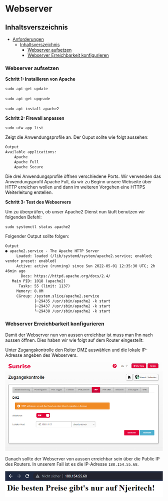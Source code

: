 # Webserver

## Inhaltsverszeichnis

- [Anforderungen](#anforderungen)
  - [Inhaltsverszeichnis](#inhaltsverszeichnis)
    - [Webserver aufsetzen](#webserver-aufsetzen)
    - [Webserver Erreichbarkeit konfigurieren](#webserver-erreichbarkeit-konfigurieren)

### Webserver aufsetzen

**Schritt 1: Installieren von Apache**

```
sudo apt-get update

sudo apt-get upgrade

sudo apt install apache2
```

**Schritt 2: Firewall anpassen**

```
sudo ufw app list
```

Zeigt die Anwendungsprofile an. Der Ouput sollte wie folgt aussehen:

```
Output
Available applications:
    Apache
    Apache Full
    Apache Secure
```

Die drei Anwendungsprofile öffnen verschiedene Ports. Wir verwenden das Anwendungsprofil Apache Full, da wir zu Beginn unsere Webseite über HTTP erreichen wollen und dann im weiteren Vorgehen eine HTTPS Weiterleitung erstellen.

**Schritt 3: Test des Webservers**

Um zu überprüfen, ob unser Apache2 Dienst nun läuft benutzen wir folgenden Befehl: 
```
sudo systemctl status apache2
```
Folgender Output sollte folgen:
```
Output
● apache2.service - The Apache HTTP Server
     Loaded: loaded (/lib/systemd/system/apache2.service; enabled; vendor preset: enabled)
     Active: active (running) since Sun 2022-05-01 12:35:30 UTC; 2h 46min ago
       Docs: https://httpd.apache.org/docs/2.4/
   Main PID: 1018 (apache2)
      Tasks: 55 (limit: 1137)
     Memory: 8.0M
     CGroup: /system.slice/apache2.service
             ├─29435 /usr/sbin/apache2 -k start
             ├─29437 /usr/sbin/apache2 -k start
             └─29438 /usr/sbin/apache2 -k start
```

### Webserver Erreichbarkeit konfigurieren


Damit der Webserver nun von aussen erreichbar ist muss man Ihn nach aussen öffnen. Dies haben wir wie folgt auf dem Router eingestellt:

Unter Zugangskontrolle den Reiter DMZ auswählen und die lokale IP-Adresse angeben des Webservers. 

![DMZ](images/Sunrise-DMZ.PNG)

Danach sollte der Webserver von aussen erreichbar sein über die Public IP des Routers. In unserem Fall ist es die IP-Adresse ``188.154.55.68``.

![Erfolgreich-auf-Public-IP-Verbunden](images/Public-IP-Web.PNG)